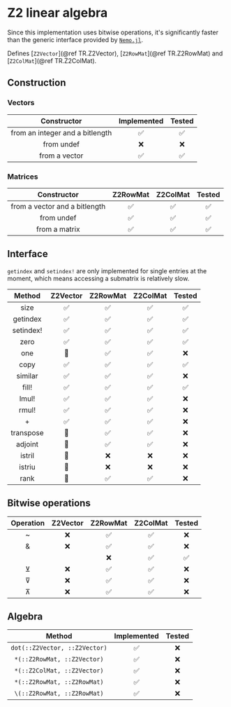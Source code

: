 # Z2 linear algebra

Since this implementation uses bitwise operations, it's significantly faster than the generic interface provided by [`Nemo.jl`](https://github.com/Nemocas/Nemo.jl).

Defines [`Z2Vector`](@ref TR.Z2Vector), [`Z2RowMat`](@ref TR.Z2RowMat) and [`Z2ColMat`](@ref TR.Z2ColMat).

## Construction

### Vectors

|Constructor|Implemented|Tested|
|:-:|:-:|:-:|
|from an integer and a bitlength|✅|✅|
|from undef|❌|❌|
|from a vector|✅|✅|

### Matrices

|Constructor|Z2RowMat|Z2ColMat|Tested|
|:-:|:-:|:-:|:-:|
|from a vector and a bitlength|✅|✅|✅|
|from undef|✅|✅|✅|
|from a matrix|✅|✅|✅|

## Interface

`getindex` and `setindex!` are only implemented for single entries at the moment, which means accessing a submatrix is relatively slow.

|Method|Z2Vector|Z2RowMat|Z2ColMat|Tested|
|:-:|:-:|:-:|:-:|:-:|
|size|✅|✅|✅|✅|
|getindex|✅|✅|✅|✅|
|setindex!|✅|✅|✅|✅|
|zero|✅|✅|✅|✅|
|one|🔘|✅|✅|❌|
|copy|✅|✅|✅|✅|
|similar|✅|✅|✅|❌|
|fill!|✅|✅|✅|✅|
|lmul!|✅|✅|✅|❌|
|rmul!|✅|✅|✅|❌|
|+|✅|✅|✅|❌|
|transpose|🔘|✅|✅|❌|
|adjoint|🔘|✅|✅|❌|
|istril|🔘|❌|❌|❌|
|istriu|🔘|❌|❌|❌|
|rank|🔘|✅|✅|❌|

## Bitwise operations
|Operation|Z2Vector|Z2RowMat|Z2ColMat|Tested|
|:-:|:-:|:-:|:-:|:-:|
|~|❌|✅|✅|❌|
|&|❌|✅|✅|❌|
|||❌|✅|✅|❌|
|⊻|❌|✅|✅|❌|
|⊽|❌|✅|✅|❌|
|⊼|❌|✅|✅|❌|

## Algebra

|Method|Implemented|Tested|
|:-:|:-:|:-:|
|`dot(::Z2Vector, ::Z2Vector)`|✅|❌|
|`*(::Z2RowMat, ::Z2Vector)`|✅|❌|
|`*(::Z2ColMat, ::Z2Vector)`|✅|❌|
|`*(::Z2RowMat, ::Z2RowMat)`|✅|❌|
|`\(::Z2RowMat, ::Z2RowMat)`|✅|❌|